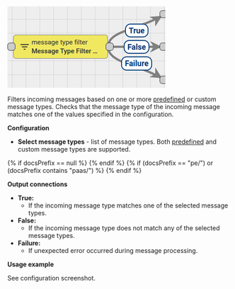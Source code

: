 ![image](/images/user-guide/rule-engine-2-0/nodes/filter-nodes/message-type-filter-node.png)

Filters incoming messages based on one or more [predefined](/docs/{{docsPrefix}}user-guide/rule-engine-2-0/overview/#predefined-message-types) or custom message types. 
Checks that the message type of the incoming message matches one of the values specified in the configuration.

**Configuration**

* **Select message types** - list of message types. Both [predefined](/docs/{{docsPrefix}}user-guide/rule-engine-2-0/overview/#predefined-message-types) and custom message types are supported.

{% if docsPrefix == null %}
<object width="70%" data="/images/user-guide/rule-engine-2-0/nodes/filter-nodes/message-type-filter-2-ce.png"></object>
{% endif %}
{% if (docsPrefix == "pe/") or (docsPrefix contains "paas/") %}
<object width="70%" data="/images/user-guide/rule-engine-2-0/nodes/filter-nodes/message-type-filter-2-pe.png"></object>
{% endif %}

**Output connections**
* **True:**
  * If the incoming message type matches one of the selected message types.
* **False:**
  * If the incoming message type does not match any of the selected message types.
* **Failure:**
  * If unexpected error occurred during message processing.

**Usage example**

See configuration screenshot.
